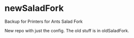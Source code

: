 # newSaladFork
Backup for Printers for Ants Salad Fork

New repo with just the config. The old stuff is in oldSaladFork.

